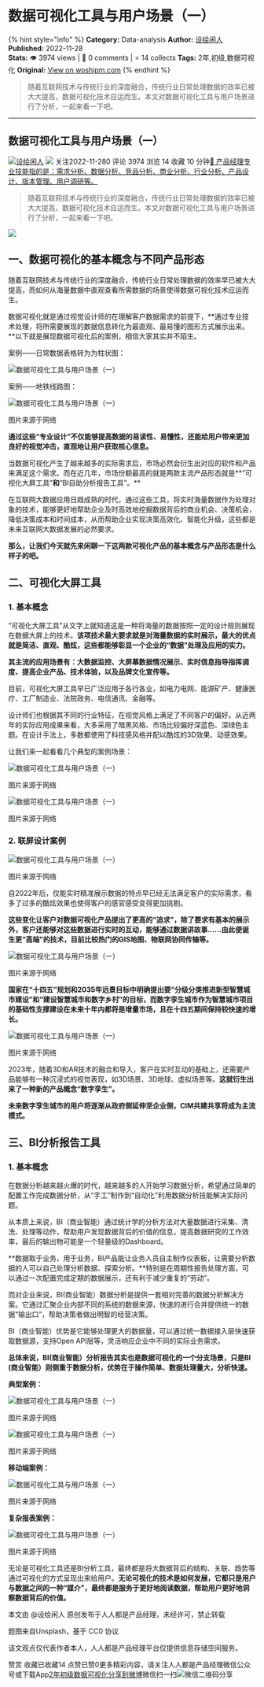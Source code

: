 # 数据可视化工具与用户场景（一）
{% hint style="info" %}
**Category:** Data-analysis
**Author:** [设绘闲人](https://www.woshipm.com/u/112309)
**Published:** 2022-11-28  
**Stats:** 👁️ 3974 views | 💬 0 comments | ⭐ 14 collects
**Tags:** 2年,初级,数据可视化
**Original:** [View on woshipm.com](https://www.woshipm.com/data-analysis/5690136.html)
{% endhint %}
> 随着互联网技术与传统行业的深度融合，传统行业日常处理数据的效率已被大大提高，数据可视化技术应运而生。本文对数据可视化工具与用户场景进行了分析，一起来看一下吧。

---

## 数据可视化工具与用户场景（一）

[![](https://image.woshipm.com/wp-files/2021/09/k7OAIooTYe7P9s93YF4x.png!/both/72x72)](https://www.woshipm.com/u/112309)[设绘闲人](https://www.woshipm.com/u/112309) ![](https://static.woshipm.com/tag/1101_1@2x.png) 关注2022-11-280 评论 3974 浏览 14 收藏 10 分钟[🔗 产品经理专业技能指的是：需求分析、数据分析、竞品分析、商业分析、行业分析、产品设计、版本管理、用户调研等。](https://ke.qidianla.com/courses/90pm)

> 随着互联网技术与传统行业的深度融合，传统行业日常处理数据的效率已被大大提高，数据可视化技术应运而生。本文对数据可视化工具与用户场景进行了分析，一起来看一下吧。

![](https://image.woshipm.com/wp-files/2022/11/V10fmy20oYaOqMpv8g4a.png)

## 一、数据可视化的基本概念与不同产品形态

随着互联网技术与传统行业的深度融合，传统行业日常处理数据的效率早已被大大提高，而如何从海量数据中直观查看所需数据的场景使得数据可视化技术应运而生。

数据可视化就是通过视觉设计师的在理解客户数据需求的前提下，**通过专业技术处理，将所需要展现的数据信息转化为最直观、最易懂的图形方式展示出来。**以下就是展现数据可视化后的案例，相信大家其实并不陌生。

案例——日常数据表格转为为柱状图：

![数据可视化工具与用户场景（一）](https://image.woshipm.com/wp-files/2022/11/iDPkvLgAnV6emew8n5nM.png)

案例——地铁线路图：

![数据可视化工具与用户场景（一）](https://image.woshipm.com/wp-files/2022/11/3KKiFSAAFCulhYinbgwd.jpeg)

图片来源于网络

**通过这些“专业设计”不仅能够提高数据的易读性、易懂性，还能给用户带来更加良好的视觉冲击，直观地让用户获取核心信息。**

当数据可视化产生了越来越多的实际需求后，市场必然会衍生出对应的软件和产品来满足这个需求。而在近几年，市场份额最高的就是两款主流产品形态就是**“可视化大屏工具”****和****“BI自助分析报告工具”。**

在互联网大数据应用日趋成熟的时代，通过这些工具，将实时海量数据作为处理对象的技术，能够更好地帮助企业及时高效地挖掘数据背后的商业机会、决策机会，降低决策成本和时间成本，从而帮助企业实现决策高效化、智能化升级，这些都是未来互联网大数据发展的必然要求。

**那么，让我们今天就先来闲聊一下这两款可视化产品的基本概念与产品形态是什么样子的吧。**

## 二、可视化大屏工具

### 1\. 基本概念

“可视化大屏工具”从文字上就知道这是一种将海量的数据按照一定的设计规则展现在数据大屏上的技术。**该项技术最大要求就是对海量数据的实时展示，最大的优点就是简洁、直观、酷炫，这些都能够彰显一个企业的“数据”处理及应用的实力。**

**其主流的应用场景有：大数据监控、大屏幕数据情况展示、实时信息指导指挥调度、提高企业产品、技术体验，以及品牌文化宣传等。**

目前，可视化大屏工具早已广泛应用于各行各业，如电力电网、能源矿产、健康医疗、工厂制造业、法院政务、电信通讯、金融等。

设计师们也根据其不同的行业特征，在视觉风格上满足了不同客户的偏好。从近两年的实际应用成果来看，大多采用了暗黑风格、市场比较偏好深蓝色、深绿色主题。在设计手法上，多数都使用了科技感风格并配以酷炫的3D效果、动感效果。

让我们来一起看看几个典型的案例场景：

![数据可视化工具与用户场景（一）](https://image.woshipm.com/wp-files/2022/11/VloSKu3IKwGMlNkwP1qF.png)

图片来源于网络

![数据可视化工具与用户场景（一）](https://image.woshipm.com/wp-files/2022/11/hOklmWimt2qMa1DT2kNQ.png)

图片来源于网络

### 2\. 联屏设计案例

![数据可视化工具与用户场景（一）](https://image.woshipm.com/wp-files/2022/11/XfDVUCkvcN8mC4VbahKa.png)

图片来源于网络

自2022年后，仅能实时精准展示数据的特点早已经无法满足客户的实际需求，看多了过多的酷炫效果也使得客户的感官感受变得更加挑剔。

**这些变化让客户对数据可视化产品提出了更高的“追求”，除了要求有基本的展示外，客户还能够对这些数据进行实时的互动，能够通过数据讲故事……由此便诞生更“高端”的技术，目前比较热门的GIS地图、物联网协同传输等。**

![数据可视化工具与用户场景（一）](https://image.woshipm.com/wp-files/2022/11/6begBdXclpUI9fFF1Hn4.png)

图片来源于网络

**国家在“十四五”规划和2035年远景目标中明确提出要“分级分类推进新型智慧城市建设”和“建设智慧城市和数字乡村”的目标，而数字孪生城市作为智慧城市项目的基础性支撑建设在未来十年内都将是增量市场，且在十四五期间保持较快速的增长。**

![数据可视化工具与用户场景（一）](https://image.woshipm.com/wp-files/2022/11/Ba711HBKsvvfRGr2NF3i.png)

图片来源于网络

2023年，随着3D和AR技术的融合和导入，客户在实时互动的基础上，还需要产品能够有一种沉浸式的视觉表现，如3D场景、3D地球、虚拟场景等。**这就衍生出来了一种新的产品概念“数字孪生”。**

**未来数字孪生城市的用户将逐渐从政府侧延伸至企业侧，CIM共建共享将成为主流模式。**

## 三、BI分析报告工具

### 1\. 基本概念

在数据分析越来越火爆的时代，越来越多的人开始学习数据分析，希望通过简单的配置工作完成数据分析，从“手工”制作到“自动化”利用数据分析技能解决实际问题。

从本质上来说，BI（商业智能）通过统计学的分析方法对大量数据进行采集、清洗、处理等动作，帮助用户发现数据背后的价值的信息，提高数据研究的工作效率，最后的输出物可能是一个轻量级的Dashboard。

**数据取于业务，用于业务，BI产品能让业务人员自主制作仪表板，让需要分析数据的人可以自己处理分析数据、探索分析。**特别是在周期性报告处理方面，可以通过一次配置完成定期的数据展示，还有利于减少重复的“劳动”。

而对企业来说，BI(商业智能）数据分析是提供一套相对完善的数据分析解决方案。它通过汇聚企业内部不同的系统的数据来源，快速的进行合并提供统一的数据“输出口”，帮助决策者做出明智的经营决策。

BI（商业智能）优势是它能够处理更大的数据量，可以通过统一数据接入层快速获取数据源，支持Open API层等，灵活响应企业中不同的实际业务需求。

**总体来说，BI(商业智能）分析报告其实也是数据可视化的一个分支场景，只是BI (商业智能）则侧重于数据分析，优势在于操作简单、数据处理量大，分析快速。**

**典型案例：**

![数据可视化工具与用户场景（一）](https://image.woshipm.com/wp-files/2022/11/l6zg55DGI0gpOnWzij12.png)

图片来源于网络

![数据可视化工具与用户场景（一）](https://image.woshipm.com/wp-files/2022/11/lQZPqVUwStzIlIt5MPiv.png)

图片来源于网络

**移动端案例：**

![数据可视化工具与用户场景（一）](https://image.woshipm.com/wp-files/2022/11/1k8u4yI3zEAnR5xEpoPO.png)

图片来源于网络

**复杂报表案例：**

![数据可视化工具与用户场景（一）](https://image.woshipm.com/wp-files/2022/11/DYA9xpa4urGm8bS155nk.png)

图片来源于网络

无论是可视化工具还是BI分析工具，最终都是将大数据背后的结构、关联、趋势等通过可视化的方式呈现出来给用户。**无论可视化的技术是如何发展，它都只是用户与数据之间的一种“媒介”，最终都是服务于更好地阅读数据，帮助用户更好地洞察数据背后的价值。**

本文由 @设绘闲人 原创发布于人人都是产品经理，未经许可，禁止转载

题图来自Unsplash，基于 CC0 协议

该文观点仅代表作者本人，人人都是产品经理平台仅提供信息存储空间服务。

赞赏 收藏已收藏14 点赞已赞0更多精彩内容，请关注人人都是产品经理微信公众号或下载App[2年](https://www.woshipm.com/tag/2%e5%b9%b4)[初级](https://www.woshipm.com/tag/%e5%88%9d%e7%ba%a7)[数据可视化](https://www.woshipm.com/tag/%e6%95%b0%e6%8d%ae%e5%8f%af%e8%a7%86%e5%8c%96)[分享到微博](https://service.weibo.com/share/share.php?appkey=2775287854&title=数据可视化工具与用户场景（一）&url=https://www.woshipm.com/data-analysis/5690136.html&pic=https://image.woshipm.com/wp-files/2022/11/V10fmy20oYaOqMpv8g4a.png)微信扫一扫![微信二维码](https://api.pwmqr.com/qrcode/create/?url=https://www.woshipm.com/data-analysis/5690136.html)分享